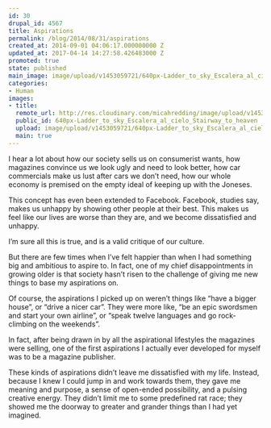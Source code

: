 ```yaml
---
id: 30
drupal_id: 4567
title: Aspirations
permalink: /blog/2014/08/31/aspirations
created_at: 2014-09-01 04:06:17.000000000 Z
updated_at: 2017-04-14 14:27:58.426483000 Z
promoted: true
state: published
main_image: image/upload/v1453059721/640px-Ladder_to_sky_Escalera_al_cielo_Stairway_to_heaven.jpg
categories:
- Human
images:
- title: 
  remote_url: http://res.cloudinary.com/micahredding/image/upload/v1453059721/640px-Ladder_to_sky_Escalera_al_cielo_Stairway_to_heaven.jpg
  public_id: 640px-Ladder_to_sky_Escalera_al_cielo_Stairway_to_heaven
  upload: image/upload/v1453059721/640px-Ladder_to_sky_Escalera_al_cielo_Stairway_to_heaven.jpg
  main: true
---
```

I hear a lot about how our society sells us on consumerist wants, how magazines convince us we look ugly and need to look better, how car commercials make us lust after cars we don’t need, how our whole economy is premised on the empty ideal of keeping up with the Joneses.

This concept has even been extended to Facebook. Facebook, studies say, makes us unhappy by showing other people at their best. This makes us feel like our lives are worse than they are, and we become dissatisfied and unhappy.

I’m sure all this is true, and is a valid critique of our culture.

But there are few times when I’ve felt happier than when I had something big and ambitious to aspire to. In fact, one of my chief disappointments in growing older is that society hasn’t risen to the challenge of giving me new things to base my aspirations on.

Of course, the aspirations I picked up on weren’t things like “have a bigger house”, or “drive a nicer car”. They were more like, “be an epic swordsmen and start your own airline”, or “speak twelve languages and go rock-climbing on the weekends”.

In fact, after being drawn in by all the aspirational lifestyles the magazines were selling, one of the first aspirations I actually ever developed for myself was to be a magazine publisher.

These kinds of aspirations didn’t leave me dissatisfied with my life. Instead, because I knew I could jump in and work towards them, they gave me meaning and purpose, a sense of open-ended possibility, and a pulsing creative energy. They didn’t limit me to some predefined rat race; they showed me the doorway to greater and grander things than I had yet imagined.
